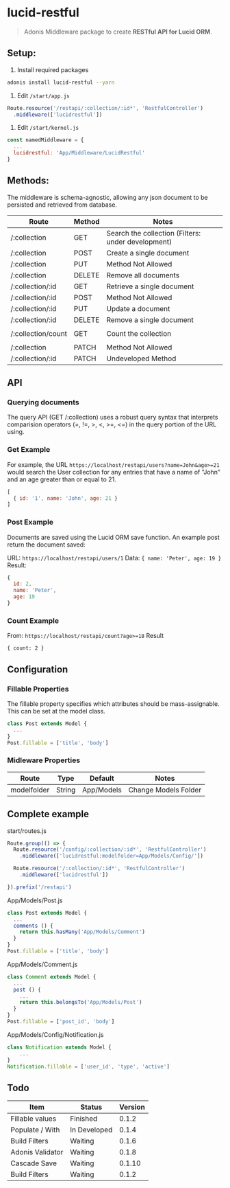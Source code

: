 # lucid-restful
> Adonis Middleware package to create **RESTful API for Lucid ORM**.

## Setup:

1. Install required packages
```bash
adonis install lucid-restful --yarn
```

1. Edit `/start/app.js`
```js
Route.resource('/restapi/:collection/:id*', 'RestfulController')
  .middleware(['lucidrestful'])
```

1. Edit `/start/kernel.js`
```js
const namedMiddleware = {
  ...
  lucidrestful: 'App/Middleware/LucidRestful'
}
```

## Methods:
The middleware is schema-agnostic, allowing any json document to be persisted and retrieved from database.

| Route            | Method | Notes                       |
| ---------------- | ------ | --------------------------- |
| /:collection     | GET    | Search the collection (Filters: under development) |
| /:collection     | POST   | Create a single document    |
| /:collection     | PUT    | Method Not Allowed          |
| /:collection     | DELETE | Remove all documents        |
| /:collection/:id | GET    | Retrieve a single document  |
| /:collection/:id | POST   | Method Not Allowed          |
| /:collection/:id | PUT    | Update a document           |
| /:collection/:id | DELETE | Remove a single document    |
|                  |        |                             |
| /:collection/count | GET    | Count the collection      |
|                  |        |                             |
| /:collection     | PATCH  | Method Not Allowed          |
| /:collection/:id | PATCH  | Undeveloped Method          |

## API

### Querying documents
The query API (GET /:collection) uses a robust query syntax that interprets comparision operators (=, !=, >, <, >=, <=) in the query portion of the URL using.

### Get Example
For example, the URL `https://localhost/restapi/users?name=John&age>=21` would search the User collection for any entries that have a name of "John" and an age greater than or equal to 21.

```js
[
  { id: '1', name: 'John', age: 21 }
]
```


### Post Example
Documents are saved using the Lucid ORM save function.
An example post return the document saved:

URL: `https://localhost/restapi/users/1`
Data: `{ name: 'Peter', age: 19 }`
Result:
```js
{
  id: 2,
  name: 'Peter',
  age: 19
}

```

### Count Example

From: `https://localhost/restapi/count?age>=18`
Result
```
{ count: 2 }
```

## Configuration

### Fillable Properties

The fillable property specifies which attributes should be mass-assignable. 
This can be set at the model class.

```js
class Post extends Model {
  ...
}
Post.fillable = ['title', 'body']

```

### Midleware Properties

| Route         | Type   | Default    | Notes                |
| ------------- | ------ | ---------- | -------------------- |
| modelfolder   | String | App/Models | Change Models Folder |



## Complete example

start/routes.js
```js
Route.group(() => {
  Route.resource('/config/:collection/:id*', 'RestfulController')
    .middleware(['lucidrestful:modelfolder=App/Models/Config/'])

  Route.resource('/:collection/:id*', 'RestfulController')
    .middleware(['lucidrestful'])

}).prefix('/restapi')
```

App/Models/Post.js
```js
class Post extends Model {
  ...
  comments () {
    return this.hasMany('App/Models/Comment')
  }
}
Post.fillable = ['title', 'body']

```

App/Models/Comment.js
```js
class Comment extends Model {
  ...
  post () {
    ...
    return this.belongsTo('App/Models/Post')
  }
}
Post.fillable = ['post_id', 'body']

```

App/Models/Config/Notification.js
```js
class Notification extends Model {
    ...
}
Notification.fillable = ['user_id', 'type', 'active']
```

## Todo

| Item              | Status           | Version |
| ----------------- | ---------------- | ------- |
| Fillable values   | Finished         | 0.1.2   |
| Populate / With   | In Developed     | 0.1.4   |
| Build Filters     | Waiting          | 0.1.6   |
| Adonis Validator  | Waiting          | 0.1.8   |
| Cascade Save      | Waiting          | 0.1.10  |
| Build Filters     | Waiting          | 0.1.2   |
